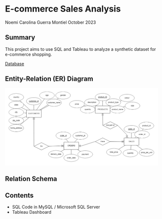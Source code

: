# E-commerce Sales Analysis
Noemi Carolina Guerra Montiel 
October 2023

## Summary
This project aims to use SQL and Tableau to analyze a synthetic dataset for e-commerce shopping. 

[Database](https://www.kaggle.com/datasets/ruchi798/shopping-cart-database/data?select=sales.csv)

## Entity-Relation (ER) Diagram
![ER](ER-diagram.png)

## Relation Schema
<!--![RS](R-schema.png)-->

## Contents
- SQL Code in MySQL / Microsoft SQL Server
- Tableau Dashboard
